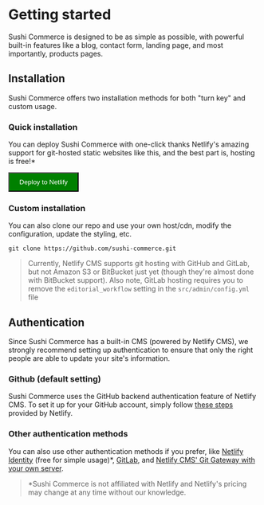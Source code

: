 # Getting started

Sushi Commerce is designed to be as simple as possible, with powerful built-in features like a blog, contact form, landing page, and most importantly, products pages.

## Installation

Sushi Commerce offers two installation methods for both "turn key" and custom usage.

### Quick installation

You can deploy Sushi Commerce with one-click thanks Netlify's amazing support for git-hosted static websites like this, and the best part is, hosting is free!*

<button style="background-color: green; padding: 10px 20px; color: #fff;">Deploy to Netlify</button>

### Custom installation

You can also clone our repo and use your own host/cdn, modify the configuration, update the styling, etc.

``` shell
git clone https://github.com/sushi-commerce.git
```

> Currently, Netlify CMS supports git hosting with GitHub and GitLab, but not Amazon S3 or BitBucket just yet (though they're almost done with BitBucket support). Also note, GitLab hosting requires you to remove the ```editorial_workflow``` setting in the ```src/admin/config.yml``` file

## Authentication

Since Sushi Commerce has a built-in CMS (powered by Netlify CMS), we strongly recommend setting up authentication to ensure that only the right people are able to update your site's information.

### Github (default setting)

Sushi Commerce uses the GitHub backend authentication feature of Netlify CMS. To set it up for your GitHub account, simply follow [these steps](https://www.netlify.com/docs/authentication-providers/#using-an-authentication-provider) provided by Netlify.

### Other authentication methods

You can also use other authentication methods if you prefer, like [Netlify Identity](https://www.netlifycms.org/docs/authentication-backends/#git-gateway-with-netlify-identity) (free for simple usage)*, [GitLab](https://www.netlifycms.org/docs/authentication-backends/#gitlab-backend), and [Netlify CMS' Git Gateway with your own server](https://www.netlifycms.org/docs/authentication-backends/#git-gateway-without-netlify).

> *Sushi Commerce is not affiliated with Netlify and Netlify's pricing may change at any time without our knowledge.